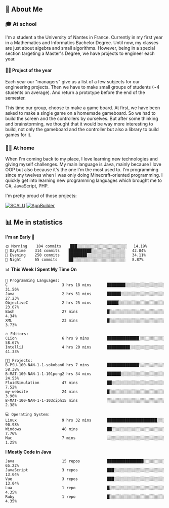 ## 👀 About Me

### 🎓 At school

I'm a student a the University of Nantes in France. Currently in my first year in a Mathematics and Informatics Bachelor Degree. Until now, my classes are just about algebra and small algorithms. However, being in a special section targeting a Master's Degree, we have projects to engineer each year. 

#### 🔧🔬 Project of the year

Each year our "managers" give us a list of a few subjects for our engineering projects. Then we have to make small groups of students (~4 students on average). And return a prototype before the end of the semester.

This time our group, choose to make a game board. At first, we have been asked to make a single game on a homemade gameboard. So we had to build the screen and the controllers by ourselves. 
But after some thinking and brainstorming, we thought that it would be way more interesting to build, not only the gameboard and the controller but also a library to build games for it.

### 👨‍💻 At home

When I'm coming back to my place, I love learning new technologies and giving myself challenges. My main language is Java, mainly because I love OOP but also because it's the one I'm the most used to. I'm programming since my twelves when I was only doing Minecraft-oriented programming.  I quickly get into learning new programming languages which brought me to C#, JavaScript, PHP. 

I'm pretty proud of those projects:

[![SCALU](https://github-readme-stats.vercel.app/api/pin?username=renardfute&repo=SCALU)](https://github.com/renardfute/scalu)
[![AppBuilder](https://github-readme-stats.vercel.app/api/pin?username=pulsedev2&repo=AppBuilder)](https://github.com/pulsedev2/AppBuilder)

## 📊 Me in statistics
<!--START_SECTION:waka-->
**I'm an Early 🐤** 

```text
🌞 Morning    104 commits    ███░░░░░░░░░░░░░░░░░░░░░░   14.19% 
🌆 Daytime    314 commits    ██████████░░░░░░░░░░░░░░░   42.84% 
🌃 Evening    250 commits    ████████░░░░░░░░░░░░░░░░░   34.11% 
🌙 Night      65 commits     ██░░░░░░░░░░░░░░░░░░░░░░░   8.87%

```


📊 **This Week I Spent My Time On** 

```text
💬 Programming Languages: 
C                        3 hrs 18 mins       ████████░░░░░░░░░░░░░░░░░   31.56% 
Java                     2 hrs 51 mins       ██████░░░░░░░░░░░░░░░░░░░   27.23% 
ObjectiveC               2 hrs 25 mins       █████░░░░░░░░░░░░░░░░░░░░   23.07% 
Bash                     27 mins             █░░░░░░░░░░░░░░░░░░░░░░░░   4.34% 
XML                      23 mins             █░░░░░░░░░░░░░░░░░░░░░░░░   3.73%

🔥 Editors: 
CLion                    6 hrs 9 mins        ██████████████░░░░░░░░░░░   58.67% 
IntelliJ                 4 hrs 20 mins       ██████████░░░░░░░░░░░░░░░   41.33%

🐱‍💻 Projects: 
B-PSU-100-NAN-1-1-sokoban6 hrs 7 mins        ██████████████░░░░░░░░░░░   58.38% 
B-MAT-100-NAN-1-1-101pong2 hrs 34 mins       ██████░░░░░░░░░░░░░░░░░░░   24.55% 
FluidSimulation          47 mins             ██░░░░░░░░░░░░░░░░░░░░░░░   7.52% 
my-website               24 mins             █░░░░░░░░░░░░░░░░░░░░░░░░   3.96% 
B-MAT-100-NAN-1-1-103ciph15 mins             ░░░░░░░░░░░░░░░░░░░░░░░░░   2.38%

💻 Operating System: 
Linux                    9 hrs 32 mins       ██████████████████████░░░   90.98% 
Windows                  48 mins             ██░░░░░░░░░░░░░░░░░░░░░░░   7.76% 
Mac                      7 mins              ░░░░░░░░░░░░░░░░░░░░░░░░░   1.25%

```

**I Mostly Code in Java** 

```text
Java                     15 repos            ████████████████░░░░░░░░░   65.22% 
JavaScript               3 repos             ███░░░░░░░░░░░░░░░░░░░░░░   13.04% 
Vue                      3 repos             ███░░░░░░░░░░░░░░░░░░░░░░   13.04% 
Lua                      1 repo              █░░░░░░░░░░░░░░░░░░░░░░░░   4.35% 
Ruby                     1 repo              █░░░░░░░░░░░░░░░░░░░░░░░░   4.35%

```



<!--END_SECTION:waka-->

